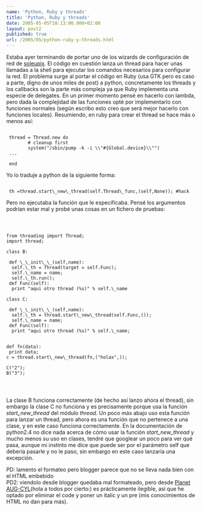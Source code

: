 ```yaml
---
name: 'Python, Ruby y threads'
title: 'Python, Ruby y threads'
date: 2005-05-05T18:13:00.000+02:00
layout: post2
published: true
url: /2005/05/python-ruby-y-threads.html
---
```


Estaba ayer terminando de portar uno de los wizards de configuración de red de [soleupix](http://soleup.eup.uva.es/mediawiki/index.php/Estado_soleupix). El código en cuestión lanza un thread para hacer unas llamadas a la shell para ejecutar los comandos necesarios para configurar la red. El problema surge al portar el código en Ruby (usa GTK pero es caso a parte, digno de unos miles de post) a python, concretamente los threads y los callbacks son la parte más compleja ya que Ruby implementa una especie de delegates. En un primer momento pensé en hacerlo con lambda, pero dada la complejidad de las funciones opté por implementarlo con funciones normales (según escribo esto creo que será mejor hacerlo con funciones locales). Resumiendo, en ruby para crear el thread se hace más o menos así:  
```
  
 thread = Thread.new do  
        # cleanup first  
        system("/sbin/pump -k -i \\"#{Global.device}\\"")  
 ...  
         
 end  

```  
  
Yo lo traduje a python de la siguiente forma:  
```
  
 th =thread.start\_new\_thread(self.Thread\_func,(self,None)); #hack   

```  
  
Pero no ejecutaba la función que le especificaba. Pensé los argumentos podrían estar mal y probé unas cosas en un fichero de pruebas:  
```
  
  
  
from threading import Thread;  
import thread;  
  
class B:  
   
 def \_\_init\_\_(self,name):  
  self.\_th = Thread(target = self.Func);  
  self.\_name = name;  
  self.\_th.run();  
 def Func(self):  
  print "aqui otro thread (%s)" % self.\_name  
    
class C:  
   
 def \_\_init\_\_(self,name):  
  self.\_th = thread.start\_new\_thread(self.Func,());  
  self.\_name = name;  
 def Func(self):  
  print "aqui otro thread (%s)" % self.\_name;  
  
  
def fn(data):  
 print data;  
c = thread.start\_new\_thread(fn,("holax",));   
  
C("2");  
B("3");  
  
  
  

```  
La clase B funciona correctamente (de hecho así lanzo ahora el thread), sin embargo la clase C no funciona y es precisamente porque usa la función _start\_new\_thread_ del módulo _thread_. Un poco más abajo uso esta función para lanzar un thread, pero ahora es una función que no pertenece a una clase, y en este caso funciona correctamente. En la documentación de python2.4 no dice nada acerca de cómo usar la función _start\_new\_thread_ y mucho menos su uso en clases, tendré que googlear un poco para ver qué pasa, aunque mi instinto me dice que puede ser por el parámetro self que debería pasarle y no le paso, sin embargo en este caso lanzaría una excepción.  
  
PD: lamento el formateo pero blogger parece que no se lleva nada bien con el HTML embebido  
PD2: viendolo desde blogger quedaba mal formateado, pero desde [Planet AUG-CYL](http://soleup.eup.uva.es/planet-augcyl/)(hola a todos por cierto:) es prácticamente ilegible, así que he optado por eliminar el code y poner un italic y un pre (mis conocimientos de HTML no dan para más).